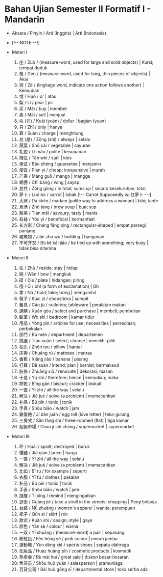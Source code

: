 # Bahan Ujian Semester II Formatif I - Mandarin

- Aksara / Pinyin / Arti (Inggris) | Arti (Indonesia)
- [!-- NOTE --!]

- Materi I
    1.  座 / Zuò / (measure-word, used for large and solid objects) | Kursi; tempat duduk
    2.  根 / Gēn / (measure-word, used for long, thin pieces of objects) | Akar
    3.  则 / Zé / (lingkage word, indicate one action follows another) | Kemudian
    4.  或 / Huò / or | atau
    5.  梨 / Lí / pear | pir
    6.  买 / Mǎi / buy | membeli
    7.  卖 / Mài / sell | menjual
    8.  块 (元) / Kuài (yuán) / dollar | bagian (yuan)
    9.  只 / Zhǐ / only | hanya
    10. 算 / Suàn / charge | menghitung
    11. 总 (是) / Zǒng (shì) / always | selalu
    12. 蔬菜 / Shū cài / vegetable | sayuran
    13. 礼貌 / Lǐ mào / polite | kesopanan
    14. 摊位 / Tān wèi / stall | kios
    15. 保证 / Bǎo zhèng / guarantee | menjamin
    16. 便宜 / Pián yí / cheap; inexpensive | murah
    17. 芒果 / Máng guǒ / mango | mangga
    18. 翅膀 / Chì bǎng / wing | sayap
    19. 总共 / Zǒng gòng / in total; sums up | secara keseluruhan; total
    20. 萝卜 / Luó bo / carrot | lobak [!-- Carrot Supposedly is: 红萝卜 --!]
    21. 大婶 / Dà shěn / madam (polite way to address a woman) | bibi; tante
    22. 煮汤 / Zhǔ tāng / brew soup | buat sup
    23. 甜美 / Tián měi / savoury; tasty | manis
    24. 有益 / Yǒu yì / beneficial | bermanfaat
    25. 长方形 / Cháng fāng xíng / rectangular-shaped | empat persegi panjang
    26. 建筑物 / Jiàn zhú wù / building | bangunan
    27. 不可开交 / Bù kě kāi jiāo / be tied up with something; very busy | tidak bisa diterima
- Materi II
    1.  住 / Zhù / reside; stay | hidup
    2.  碗 / Wǎn / bow | mangkuk
    3.  碟 / Dié / plate | hidangan; piring
    4.  哦 / Ó / oh! (a form of exclamation) | Oh
    5.  拿 / Ná / hold; take; bring | mengambil
    6.  筷子 / Kuài zi / chopsticks | sumpit
    7.  餐具 / Cān jù / cutleries; tableware | peralatan makan
    8.  選購 / Xuǎn gòu / select and purchase | membeli; pembelian
    9.  臥室 / Wò shì / bedroom | kamar tidur
    10. 用品 / Yòng pǐn / articles for use; necessities | persediaan; perbekalan
    11. 部門 / Bù mén / department | departemen
    12. 挑選 / Tiāo xuǎn / select; choose | memilih; pilih
    13. 枕头 / Zhěn tou / pillow | bantal
    14. 床褥 / Chuáng rù / mattress | matras
    15. 香蕉 / Xiāng jiāo / banana | pisang
    16. 打算 / Dǎ suàn / intend; plan | berniat; bermaksud
    17. 裝修 / Zhuāng xiū / renovate | dekorasi; hiasan
    18. 于是 / Yú shì / therefore; hence | kemudian; maka
    19. 餅乾 / Bǐng gān / biscuit; cracker | biskuit
    20. 一直 / Yī zhí / all the way | selalu
    21. 解決 / Jiě jué / solve (a problem) | memecahkan
    22. 补品 / Bǔ pǐn / tonic | tonik
    23. 手表 / Shǒu biǎo / watch | jam
    24. 雞蛋捲 / Jī dàn juǎn / egg roll (love letter) | telur gulung
    25. 三房式 / Sān fáng shì / three-roomed (flat) | tiga kamar
    26. 超級市場 / Chāo jí shì chǎng / supermarket | supermarket
- Materi III
    1.  坏 / Huài / spoilt; destroyed | buruk
    2.  價錢 / Jià qián / price | harga
    3.  一直 / Yī zhí / all the way | selalu
    4.  解決 / Jiě jué / solve (a problem) | memecahkan
    5.  比如 / Bǐ rú / for example | seperti
    6.  衣服 / Yī fú / clothes | pakaian
    7.  补品 / Bǔ pǐn / tonic | tonik
    8.  手表 / Shǒu biǎo / watch | jam
    9.  提醒 / Tí xǐng / remind | mengingatkan
    10. 逛街 / Guàng jiē / take a stroll in the streets; shopping | Pergi belanja
    11. 女装 / Nǚ zhuāng / women's apparel | wanita; perempuan
    12. 裙子 / Qún zi / skirt | rok
    13. 款式 / Kuǎn shì / design; style | gaya
    14. 颜色 / Yán sè / colour | warna
    15. 一双 / Yī shuāng / (measure-word) a pair | sepasang
    16. 粉紅色 / Fěn hóng sè / pink colour | merah jambu
    17. 運動鞋 / Yùn dòng xié / sports shoes | sepatu olahraga
    18. 化妝品 / Huàz huāng pǐn / cosmetic products | kosmetik
    19. 热卖会 / Rè mài huì / great sale | diskon besar-besaran
    20. 售货员 / Shòu huò yuán / salesperson | pramuniaga
    21. 百貨公司 / Bǎi huò gōng sī / departmental store | toko serba ada